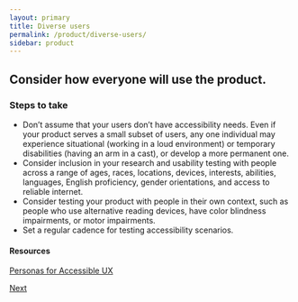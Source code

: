 ```yaml
---
layout: primary
title: Diverse users
permalink: /product/diverse-users/
sidebar: product
---
```


## Consider how everyone will use the product.

### Steps to take
- Don’t assume that your users don’t have accessibility needs. Even if your product serves a small subset of users, any one individual may experience situational (working in a loud environment) or temporary disabilities (having an arm in a cast), or develop a more permanent one.
- Consider inclusion in your research and usability testing with people across a range of ages, races, locations, devices, interests, abilities, languages, English proficiency, gender orientations, and access to reliable internet.
- Consider testing your product with people in their own context, such as people who use alternative reading devices, have color blindness impairments, or motor impairments.
- Set a regular cadence for testing accessibility scenarios.

#### Resources
[Personas for Accessible UX](https://rosenfeldmedia.com/a-web-for-everyone/personas-for-accessible-ux/)

<a class="usa-button button-next" href="{{ site.baseurl }}/product/project-workflow/">
  Next <i class="fa fa-chevron-right" aria-hidden="true"></i>
</a>

